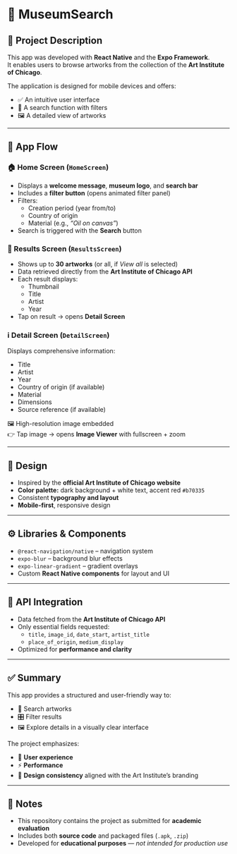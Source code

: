 # 🎨 MuseumSearch  

## 📖 Project Description  
This app was developed with **React Native** and the **Expo Framework**.  
It enables users to browse artworks from the collection of the **Art Institute of Chicago**.  

The application is designed for mobile devices and offers:  
- ✅ An intuitive user interface  
- 🔎 A search function with filters  
- 🖼️ A detailed view of artworks  

---

## 📱 App Flow  

### 🏠 Home Screen (`HomeScreen`)  
- Displays a **welcome message**, **museum logo**, and **search bar**  
- Includes a **filter button** (opens animated filter panel)  
- Filters:  
  - Creation period (year from/to)  
  - Country of origin  
  - Material (e.g., *“Oil on canvas”*)  
- Search is triggered with the **Search** button  

### 📂 Results Screen (`ResultsScreen`)  
- Shows up to **30 artworks** (or all, if *View all* is selected)  
- Data retrieved directly from the **Art Institute of Chicago API**  
- Each result displays:  
  - Thumbnail  
  - Title  
  - Artist  
  - Year  
- Tap on result → opens **Detail Screen**  

### ℹ️ Detail Screen (`DetailScreen`)  
Displays comprehensive information:  
- Title  
- Artist  
- Year  
- Country of origin (if available)  
- Material  
- Dimensions  
- Source reference (if available)  

🖼️ High-resolution image embedded  
👉 Tap image → opens **Image Viewer** with fullscreen + zoom  

---

## 🎨 Design  
- Inspired by the **official Art Institute of Chicago website**  
- **Color palette:** dark background + white text, accent red `#b70335`  
- Consistent **typography and layout**  
- **Mobile-first**, responsive design  

---

## ⚙️ Libraries & Components  
- `@react-navigation/native` – navigation system  
- `expo-blur` – background blur effects  
- `expo-linear-gradient` – gradient overlays  
- Custom **React Native components** for layout and UI  

---

## 🔗 API Integration  
- Data fetched from the **Art Institute of Chicago API**  
- Only essential fields requested:  
  - `title`, `image_id`, `date_start`, `artist_title`  
  - `place_of_origin`, `medium_display`  
- Optimized for **performance and clarity**  

---

## ✅ Summary  
This app provides a structured and user-friendly way to:  
- 🔎 Search artworks  
- 🎛️ Filter results  
- 🖼️ Explore details in a visually clear interface  

The project emphasizes:  
- 👤 **User experience**  
- ⚡ **Performance**  
- 🎨 **Design consistency** aligned with the Art Institute’s branding  

---

## 📝 Notes  
- This repository contains the project as submitted for **academic evaluation**  
- Includes both **source code** and packaged files (`.apk`, `.zip`)  
- Developed for **educational purposes** — *not intended for production use*  
